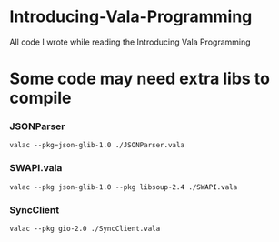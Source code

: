 # Introducing-Vala-Programming
All code I wrote while reading the Introducing Vala Programming

# Some code may need extra libs to compile

### JSONParser

`valac --pkg=json-glib-1.0 ./JSONParser.vala`

### SWAPI.vala

`valac --pkg json-glib-1.0 --pkg libsoup-2.4 ./SWAPI.vala` 

### SyncClient

`valac --pkg gio-2.0 ./SyncClient.vala`

